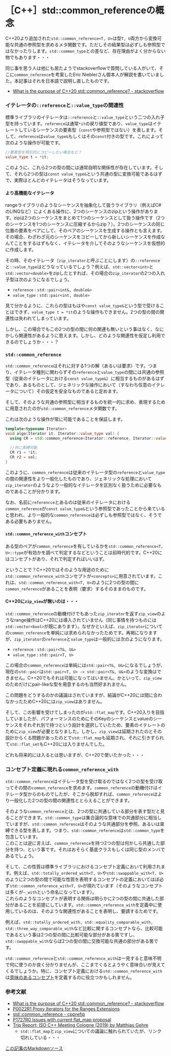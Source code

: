 # ［C++］std::common_referenceの概念

C++20より追加された`std::common_reference<T, U>`は型`T, U`両方から変換可能な共通の参照型を求めるメタ関数です。ただしその結果型は必ずしも参照型ではなかったりします。`std::common_type`との差など、存在理由がよく分からない物でもあります・・・

同じ事を思う人は他にも居たようでstackoverflowで質問している人がいて、そこに`common_reference`を考案したEric Nieblerさん御本人が解説を書いていました。本記事はそれを日本語で説明し直したものです。

- [What is the purpose of C++20 std::common_reference? - stackoverflow](https://stackoverflow.com/questions/59011331/what-is-the-purpose-of-c20-stdcommon-reference)

### イテレータの`::reference`と`::value_type`の関連性

標準ライブラリのイテレータは`::reference`と`::value_type`という二つの入れ子型を持っています。`reference`は通常`*it`の戻り値型であり、`value_type`はイテレートしているシーケンスの要素型（`const`や参照型ではない）を表します。そして、`reference`は`value_type&`もしくはその`const`付きの型です。これによって次のような操作が可能です。

```cpp
//要素型を明示的にコピーしたい場合など？
value_type t = *it;
```

このように、これら2つの型の間には通常自明な関係性が存在しています。そして、それら2つの型は`const value_type&`という共通の型に変換可能であるはずで、実際ほとんどのイテレータはそうなっています。

#### より高機能なイテレータ

rangeライブラリのようなシーケンスを抽象化して扱うライブラリ（例えばC#のLINQなど）によくある操作に、2つのシーケンスのzipという操作があります。zipは2つのシーケンスをまとめて1つのシーケンスとして扱う操作です（2つのシーケンスを1つのシーケンスに圧縮するからzip？）。2つのシーケンスの同じ位置の要素をペアにして、そのペアのシーケンスを生成する操作とも言えます。その場合、わざわざ元のシーケンスをコピーしてから新しいシーケンスを作成なんてことをするはずもなく、イテレータを介してそのようなシーケンスを仮想的に作成します。

その時、そのイテレータ（`zip_iterator`と呼ぶことにします）の`::reference`と`::value_type`はどうなっているでしょう？例えば、`std::vector<int>`と`std::vector<double>`をzipしたとすれば、その場合の`zip_iterator`の2つの入れ子型は次のようになるでしょう。

- `reference`  : `std::pair<int&, double&>`
- `value_type` : `std::pair<int, double>`

見て分かるように、これらの型はもはや`const value_type&`という型で受けることはできず、`value_type t = *it`のような操作もできません。2つの型の間の関連性は失われてしまっています。

しかし、この場合でもこの2つの型の間に何の関連も無いという事はなく、なにかしら関連性があるように思えます。しかし、どのような関連性を仮定し利用できるのでしょうか・・・？

### `std::common_reference`

`std::common_reference`はそれに対する1つの解（あるいは要求）です。つまり、イテレータ種別に関わらずその`reference`と`value_type`の間には共通の参照型（従来のイテレータにおける`const value_type&`）に相当するものがあるはずであり、あるものとして、ジェネリックな操作において（すなわち任意のイテレータについて）その仮定を安全なものであると定めます。

そして、そのような共通の参照型に相当するものを統一的に求め、表現するために用意されたのが`std::common_reference`メタ関数です。

これは次のような操作が常に可能であることを保証します。

```cpp
template<typename Iterator>
void algo(Iterator it, Iterator::value_type val) {
  using CR = std::common_reference<Iterator::reference, Iterator::value_type>::type;

  //共に束縛可能
  CR r1 = *it;
  CR r2 = val;
}
```

このように、`common_reference`は従来のイテレータ型の`reference`と`value_type`の間の関連性をより一般化したものであり、ジェネリックな処理において`zip_iterator`のようなより一般的なイテレータを区別なく扱うために必要なものであることが分かります。

なお、名前に`referencce`とあるのは従来のイテレータにおける`common_reference`が`const value_type&`という参照型であったことから来ていると思われ、より一般的な`common_reference`は必ずしも参照型ではなく、そうである必要もありません。

#### `std::common_reference_with`コンセプト

ある型のペアが`common_reference`を有しているかを`std::common_reference<T, U>::type`が有効かを調べて判定するなどということは前時代的です。C++20にはコンセプトがあり、それで判定すればいいはず。

ということで？C++20ではそのような用途のために`std::common_reference_with`コンセプトが`<concepts>`に用意されています。これは、`std::common_reference_with<T, U>`のように2つの型の間に`common_reference`があることを表明（要求）するそのままのものです。

#### C++20に`zip_view`が無いのは・・・

`std::common_reference`の動機付けでもあった`zip_iterator`を返す`zip_view`のようなrange操作はC++20には導入されていません（同じ事情を持つものには`std::vector<bool>`が既にあります）。なぜかといえば、`zip_iterator`についての`common_reference`を単純には求められなかったためです。再掲になりますが、`zip_iterator`の`reference`と`value_type`は一般的には次のようになります。

- `reference`  : `std::pair<T&, U&>`
- `value_type` : `std::pair<T, U>`

この場合の`common_reference`は単純には`std::pair<T&, U&>`になるでしょうが、現在の`std::pair`は`std::pair<T, U> -> std::pair<T&, U&>`のような変換はできません。C++20でもそれは可能になってはいません。かといって、`zip_view`のためだけにpair-likeな型を用意するのも当然好まれません。

この問題をどうするのかの議論はされていますが、結論がC++20には間に合わなかったためC++20には`zip_view`はありません。

そして、この影響を受けてしまったのが`std::flat_map`です。C++20入りを目指していましたが、パフォーマンスのためにそのKeyのシーケンスとvalueのシーケンスをそれぞれ別で持つという設計を選択していたため、要素のイテレートのために`zip_view`が必要となりました。しかし、`zip_view`は延期されたのとその設計からくる問題があったのとで`std::flat_map`も延期され、それに引きずられて`std::flat_set`もC++20には入りませんでした。

どれも将来的には入るとは思いますが、C++20で使いたかった・・・

### コンセプト定義に現れる`common_reference_with`

`std::common_reference`はイテレータ型を受け取るのではなく2つの型を受け取ってその間の`common_reference`を求めます。`common_reference`の動機付けはイテレータ型からのものでしたが、そこから脱却すれば、`common_reference`はより一般化した2つの型の間の関連性ととらえることができます。

そのような`common_reference`とは、2つの型に共通している部分を表す型だと見ることができます。`std::common_type`は集合論的な意味での共通部分に相当していますが、`std::common_reference`はそのような共通部分を参照、あるいは束縛できる型を表します。つまり、`std::common_reference`は`std::common_type`を包含しています。  
このことは逆に言えば、`common_reference`を持つ2つの型は何かしら共通した部分を持つ、という事です。それはおそらく基底クラスもしくは同じ型のメンバであるでしょう。

そして、この性質は標準ライブラリにおけるコンセプト定義において利用されます。例えば、`std::totally_ordered_with<T, U>`や`std::swappable_with<T, U>`のように2つの型の間で可能な性質を表明するコンセプトの定義においてほぼ必ず`std::common_reference_with<T, U>`が現れています（そのようなコンセプトは多くが`~_with`という命名になっています）。  
これらのようなコンセプトが表明する関係は明らかに2つの型の間に共通した部分があることを前提にしています。`std::common_reference_with`を定義中に使用しているのは、そのような関連性があることを表明し、要請するためです。

例えば、`std::totally_ordered_with, std::equality_comparable_with, std::three_way_comparable_with`など比較に関するコンセプトなら、比較可能であるという事は2つの型の間に比較可能な部分がある筈ですし、`std::swappable_with`ならば2つの型の間に交換可能な共通の部分がある筈です。

`std::common_reference`と`std::common_reference_with`は一見すると意味不明で何に使うのか良く分かりませんが、ここまでくるとようやく意味合いが見えてくるでしょうか。特に、コンセプト定義における`std::common_reference_with`は[意味のあるコンセプト](https://isocpp.github.io/CppCoreGuidelines/CppCoreGuidelines#t20-avoid-concepts-without-meaningful-semantics)を定義するのに役立つかもしれません。

### 参考文献

- [What is the purpose of C++20 std::common_reference? - stackoverflow](https://stackoverflow.com/questions/59011331/what-is-the-purpose-of-c20-stdcommon-reference)
- [P0022R1 Proxy Iterators for the Ranges Extensions](http://www.open-std.org/jtc1/sc22/wg21/docs/papers/2015/p0022r1.html)
- [std::common_reference - cpprefjp](https://cpprefjp.github.io/reference/type_traits/common_reference.html)
- [P1727R0 Issues with current flat_map proposal](http://www.open-std.org/jtc1/sc22/wg21/docs/papers/2019/p1727r0.pdf)
- [Trip Report: ISO C++ Meeting Cologne (2019) by Matthias Gehre](https://www.silexica.com/news/iso_cpp_meeting_2019/)
    - `std::flat_map`と`zip_view`についての議論に触れられていたが、リンク切れしている・・・

[この記事のMarkdownソース](https://github.com/onihusube/blog/blob/master/2020/20200224_common_reference.md)